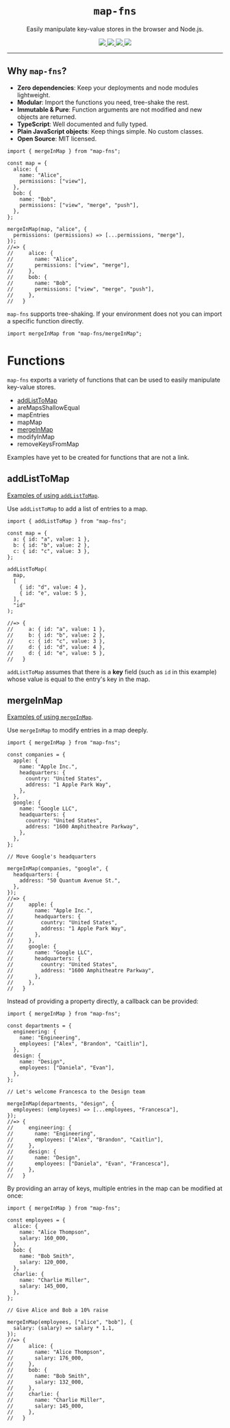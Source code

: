 <h1 align="center">
  <code>map-fns</code>
</h1>

<p align="center">
Easily manipulate key-value stores in the browser and Node.js.
</p>

<p align="center">
  <a href="https://www.npmjs.com/package/map-fns" target="_blank">
    <img src="https://img.shields.io/npm/v/map-fns.svg?style=flat" />
  </a>
  <a href="https://github.com/alexharri/map-fns/actions/workflows/publish.yml" target="_blank">
    <img src="https://img.shields.io/github/workflow/status/alexharri/map-fns/Publish%20to%20npm" />
  </a>
  <a href="https://app.codecov.io/gh/alexharri/map-fns" target="_blank">
    <img src="https://img.shields.io/codecov/c/gh/alexharri/map-fns" />
  </a>
  <a href="https://github.com/alexharri/map-fns/blob/master/LICENSE">
    <img src="https://img.shields.io/github/license/alexharri/map-fns" />
  </a>
</p>

---

## Why `map-fns`?

- __Zero dependencies__: Keep your deployments and node modules lightweight.
- __Modular__: Import the functions you need, tree-shake the rest.
- __Immutable & Pure__: Function arguments are not modified and new objects are returned.
- __TypeScript__: Well documented and fully typed.
- __Plain JavaScript objects__: Keep things simple. No custom classes.
- __Open Source__: MIT licensed. 

```tsx
import { mergeInMap } from "map-fns";

const map = {
  alice: {
    name: "Alice",
    permissions: ["view"],
  },
  bob: {
    name: "Bob",
    permissions: ["view", "merge", "push"],
  },
};

mergeInMap(map, "alice", {
  permissions: (permissions) => [...permissions, "merge"],
});
//=> {
//     alice: {
//       name: "Alice",
//       permissions: ["view", "merge"],
//     },
//     bob: {
//       name: "Bob",
//       permissions: ["view", "merge", "push"],
//     },
//   }
```

`map-fns` supports tree-shaking. If your environment does not you can import a specific function directly.

```tsx
import mergeInMap from "map-fns/mergeInMap";
```


# Functions

`map-fns` exports a variety of functions that can be used to easily manipulate key-value stores.

 * [addListToMap](#addListToMap)
 * areMapsShallowEqual
 * mapEntries
 * mapMap
 * [mergeInMap](#mergeInMap)
 * modifyInMap
 * removeKeysFromMap

Examples have yet to be created for functions that are not a link.

<h2 id="addListToMap">
  addListToMap
</h2>

[Examples of using `addListToMap`](https://github.com/alexharri/map-fns/tree/master/examples/addListToMap).

Use `addListToMap` to add a list of entries to a map.

```tsx
import { addListToMap } from "map-fns";

const map = {
  a: { id: "a", value: 1 },
  b: { id: "b", value: 2 },
  c: { id: "c", value: 3 },
};

addListToMap(
  map,
  [
    { id: "d", value: 4 },
    { id: "e", value: 5 },
  ],
  "id"
);

//=> {
//     a: { id: "a", value: 1 },
//     b: { id: "b", value: 2 },
//     c: { id: "c", value: 3 },
//     d: { id: "d", value: 4 },
//     d: { id: "e", value: 5 },
//   }
```

`addListToMap` assumes that there is a __key__ field (such as `id` in this example) whose value is equal to the entry's key in the map.


<h2 id="mergeInMap">
  mergeInMap
</h2>

[Examples of using `mergeInMap`](https://github.com/alexharri/map-fns/tree/master/examples/mergeInMap).

Use `mergeInMap` to modify entries in a map deeply.

```tsx
import { mergeInMap } from "map-fns";

const companies = {
  apple: {
    name: "Apple Inc.",
    headquarters: {
      country: "United States",
      address: "1 Apple Park Way",
    },
  },
  google: {
    name: "Google LLC",
    headquarters: {
      country: "United States",
      address: "1600 Amphitheatre Parkway",
    },
  },
};

// Move Google's headquarters

mergeInMap(companies, "google", {
  headquarters: {
    address: "50 Quantum Avenue St.",
  },
});
//=> {
//     apple: {
//       name: "Apple Inc.",
//       headquarters: {
//         country: "United States",
//         address: "1 Apple Park Way",
//       },
//     },
//     google: {
//       name: "Google LLC",
//       headquarters: {
//         country: "United States",
//         address: "1600 Amphitheatre Parkway",
//       },
//     },
//   }
```

Instead of providing a property directly, a callback can be provided:

```tsx
import { mergeInMap } from "map-fns";

const departments = {
  engineering: {
    name: "Engineering",
    employees: ["Alex", "Brandon", "Caitlin"],
  },
  design: {
    name: "Design",
    employees: ["Daniela", "Evan"],
  },
};

// Let's welcome Francesca to the Design team

mergeInMap(departments, "design", {
  employees: (employees) => [...employees, "Francesca"],
});
//=> {
//     engineering: {
//       name: "Engineering",
//       employees: ["Alex", "Brandon", "Caitlin"],
//     },
//     design: {
//       name: "Design",
//       employees: ["Daniela", "Evan", "Francesca"],
//     },
//   }
```

By providing an array of keys, multiple entries in the map can be modified at once:

```tsx
import { mergeInMap } from "map-fns";

const employees = {
  alice: {
    name: "Alice Thompson",
    salary: 160_000,
  },
  bob: {
    name: "Bob Smith",
    salary: 120_000,
  },
  charlie: {
    name: "Charlie Miller",
    salary: 145_000,
  },
};

// Give Alice and Bob a 10% raise

mergeInMap(employees, ["alice", "bob"], {
  salary: (salary) => salary * 1.1,
});
//=> {
//     alice: {
//       name: "Alice Thompson",
//       salary: 176_000,
//     },
//     bob: {
//       name: "Bob Smith",
//       salary: 132_000,
//     },
//     charlie: {
//       name: "Charlie Miller",
//       salary: 145_000,
//     },
//   }
```